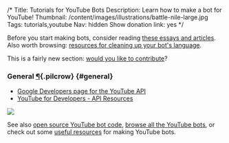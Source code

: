 /*
Title: Tutorials for YouTube Bots
Description: Learn how to make a bot for YouTube!
Thumbnail: /content/images/illustrations/battle-nile-large.jpg
Tags: tutorials,youtube
Nav: hidden
Show donation link: yes
*/

<div class="note">
  <p>
    Before you start making bots, consider reading <a href="/articles/essays">these essays and articles</a>. Also worth browsing: <a href="/resources/libraries-frameworks/#language">resources for cleaning up your bot's language</a>.
  </p>
</div>

<div class="note">
  <p>
    This is a fairly new section: <a href="https://github.com/botwiki/botwiki.org">would you like to contribute</a>?
  </p>
</div>

### General [¶](#general){.pilcrow} {#general}

<div class="row">
  <div class="col-sm-12 col-md-6 no-pad" markdown=1>

- [Google Developers page for the YouTube API](https://developers.google.com/youtube/)
- [YouTube for Developers - API Resources](https://www.youtube.com/yt/dev/api-resources.html)
  </div>
  <div class="col-sm-12 col-md-6">
    <a href="/bots/youtube-bots/treasurecolumn">
      <img class="screenshot" src="/content/bots/youtube-bots/images/Treasure_Column.png">
    </a>
  </div>
</div>

See also [open source YouTube bot code](/tag/youtube+opensource), [browse all the YouTube bots](/bots/youtube-bots), or check out some [useful resources](/resources/youtube-bots) for making YouTube bots.
